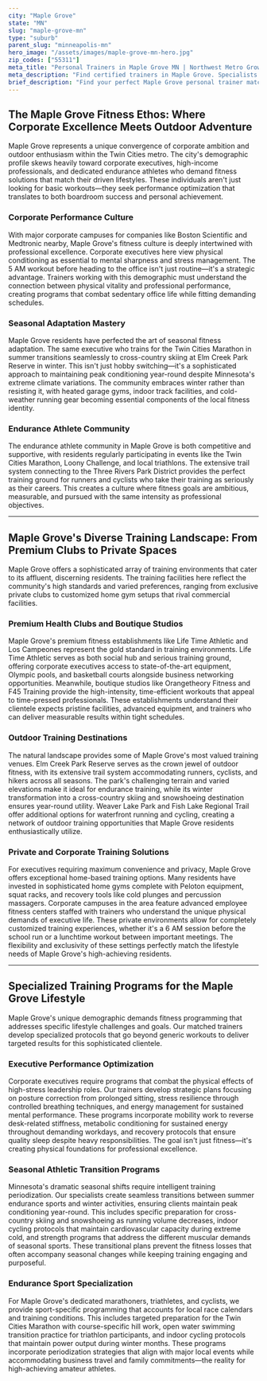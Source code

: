 ```yaml
---
city: "Maple Grove"
state: "MN"
slug: "maple-grove-mn"
type: "suburb"
parent_slug: "minneapolis-mn"
hero_image: "/assets/images/maple-grove-mn-hero.jpg"
zip_codes: ["55311"]
meta_title: "Personal Trainers in Maple Grove MN | Northwest Metro Growth & Family Fitness"
meta_description: "Find certified trainers in Maple Grove. Specialists in new community amenities, family health, and large suburban commercial gyms."
brief_description: "Find your perfect Maple Grove personal trainer match through our exclusive service designed for the Twin Cities' corporate executives and endurance athletes. We connect high-income professionals with elite trainers specializing in time-efficient workouts, marathon preparation, and seasonal adaptation strategies. Our carefully vetted trainers understand the unique demands of Maple Grove's active lifestyle, offering customized programs for busy schedules, winter sports conditioning, and corporate stress management. Whether you prefer private home sessions, premium health clubs, or outdoor training at Elm Creek Park Reserve, we'll match you with the ideal fitness professional to achieve your specific goals in Minnesota's challenging climate."
---
```

## The Maple Grove Fitness Ethos: Where Corporate Excellence Meets Outdoor Adventure

Maple Grove represents a unique convergence of corporate ambition and outdoor enthusiasm within the Twin Cities metro. The city's demographic profile skews heavily toward corporate executives, high-income professionals, and dedicated endurance athletes who demand fitness solutions that match their driven lifestyles. These individuals aren't just looking for basic workouts—they seek performance optimization that translates to both boardroom success and personal achievement.

### Corporate Performance Culture

With major corporate campuses for companies like Boston Scientific and Medtronic nearby, Maple Grove's fitness culture is deeply intertwined with professional excellence. Corporate executives here view physical conditioning as essential to mental sharpness and stress management. The 5 AM workout before heading to the office isn't just routine—it's a strategic advantage. Trainers working with this demographic must understand the connection between physical vitality and professional performance, creating programs that combat sedentary office life while fitting demanding schedules.

### Seasonal Adaptation Mastery

Maple Grove residents have perfected the art of seasonal fitness adaptation. The same executive who trains for the Twin Cities Marathon in summer transitions seamlessly to cross-country skiing at Elm Creek Park Reserve in winter. This isn't just hobby switching—it's a sophisticated approach to maintaining peak conditioning year-round despite Minnesota's extreme climate variations. The community embraces winter rather than resisting it, with heated garage gyms, indoor track facilities, and cold-weather running gear becoming essential components of the local fitness identity.

### Endurance Athlete Community

The endurance athlete community in Maple Grove is both competitive and supportive, with residents regularly participating in events like the Twin Cities Marathon, Loony Challenge, and local triathlons. The extensive trail system connecting to the Three Rivers Park District provides the perfect training ground for runners and cyclists who take their training as seriously as their careers. This creates a culture where fitness goals are ambitious, measurable, and pursued with the same intensity as professional objectives.

---

## Maple Grove's Diverse Training Landscape: From Premium Clubs to Private Spaces

Maple Grove offers a sophisticated array of training environments that cater to its affluent, discerning residents. The training facilities here reflect the community's high standards and varied preferences, ranging from exclusive private clubs to customized home gym setups that rival commercial facilities.

### Premium Health Clubs and Boutique Studios

Maple Grove's premium fitness establishments like Life Time Athletic and Los Campeones represent the gold standard in training environments. Life Time Athletic serves as both social hub and serious training ground, offering corporate executives access to state-of-the-art equipment, Olympic pools, and basketball courts alongside business networking opportunities. Meanwhile, boutique studios like Orangetheory Fitness and F45 Training provide the high-intensity, time-efficient workouts that appeal to time-pressed professionals. These establishments understand their clientele expects pristine facilities, advanced equipment, and trainers who can deliver measurable results within tight schedules.

### Outdoor Training Destinations

The natural landscape provides some of Maple Grove's most valued training venues. Elm Creek Park Reserve serves as the crown jewel of outdoor fitness, with its extensive trail system accommodating runners, cyclists, and hikers across all seasons. The park's challenging terrain and varied elevations make it ideal for endurance training, while its winter transformation into a cross-country skiing and snowshoeing destination ensures year-round utility. Weaver Lake Park and Fish Lake Regional Trail offer additional options for waterfront running and cycling, creating a network of outdoor training opportunities that Maple Grove residents enthusiastically utilize.

### Private and Corporate Training Solutions

For executives requiring maximum convenience and privacy, Maple Grove offers exceptional home-based training options. Many residents have invested in sophisticated home gyms complete with Peloton equipment, squat racks, and recovery tools like cold plunges and percussion massagers. Corporate campuses in the area feature advanced employee fitness centers staffed with trainers who understand the unique physical demands of executive life. These private environments allow for completely customized training experiences, whether it's a 6 AM session before the school run or a lunchtime workout between important meetings. The flexibility and exclusivity of these settings perfectly match the lifestyle needs of Maple Grove's high-achieving residents.

---

## Specialized Training Programs for the Maple Grove Lifestyle

Maple Grove's unique demographic demands fitness programming that addresses specific lifestyle challenges and goals. Our matched trainers develop specialized protocols that go beyond generic workouts to deliver targeted results for this sophisticated clientele.

### Executive Performance Optimization

Corporate executives require programs that combat the physical effects of high-stress leadership roles. Our trainers develop strategic plans focusing on posture correction from prolonged sitting, stress resilience through controlled breathing techniques, and energy management for sustained mental performance. These programs incorporate mobility work to reverse desk-related stiffness, metabolic conditioning for sustained energy throughout demanding workdays, and recovery protocols that ensure quality sleep despite heavy responsibilities. The goal isn't just fitness—it's creating physical foundations for professional excellence.

### Seasonal Athletic Transition Programs

Minnesota's dramatic seasonal shifts require intelligent training periodization. Our specialists create seamless transitions between summer endurance sports and winter activities, ensuring clients maintain peak conditioning year-round. This includes specific preparation for cross-country skiing and snowshoeing as running volume decreases, indoor cycling protocols that maintain cardiovascular capacity during extreme cold, and strength programs that address the different muscular demands of seasonal sports. These transitional plans prevent the fitness losses that often accompany seasonal changes while keeping training engaging and purposeful.

### Endurance Sport Specialization

For Maple Grove's dedicated marathoners, triathletes, and cyclists, we provide sport-specific programming that accounts for local race calendars and training conditions. This includes targeted preparation for the Twin Cities Marathon with course-specific hill work, open water swimming transition practice for triathlon participants, and indoor cycling protocols that maintain power output during winter months. These programs incorporate periodization strategies that align with major local events while accommodating business travel and family commitments—the reality for high-achieving amateur athletes.